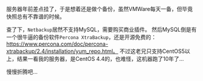 服务器年前差点挂了，于是想着还是做个备份，虽然VMWare每天一备，但毕竟快照总有不靠谱的时候。

查了下，`Netbackup`居然不支持MySQL，需要购买商业插件。
然后MySQL倒是有一个很牛逼的备份软件`Percona XtraBackup`，还是开源免费的：https://www.percona.com/doc/percona-xtrabackup/2.4/installation/yum_repo.html。
不过这老兄只支持CentOS5以上，结果一看我的服务器，是CentOS 4.4的，也难怪，这机器跑了10年了...

慢慢折腾吧...